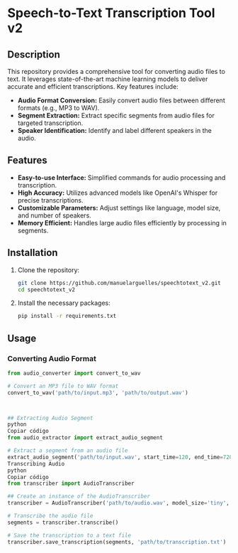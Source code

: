 # Speech-to-Text Transcription Tool v2

## Description
This repository provides a comprehensive tool for converting audio files to text. It leverages state-of-the-art machine learning models to deliver accurate and efficient transcriptions. Key features include:

- **Audio Format Conversion:** Easily convert audio files between different formats (e.g., MP3 to WAV).
- **Segment Extraction:** Extract specific segments from audio files for targeted transcription.
- **Speaker Identification:** Identify and label different speakers in the audio.

## Features
- **Easy-to-use Interface:** Simplified commands for audio processing and transcription.
- **High Accuracy:** Utilizes advanced models like OpenAI's Whisper for precise transcriptions.
- **Customizable Parameters:** Adjust settings like language, model size, and number of speakers.
- **Memory Efficient:** Handles large audio files efficiently by processing in segments.

## Installation
1. Clone the repository:
    ```sh
    git clone https://github.com/manuelarguelles/speechtotext_v2.git
    cd speechtotext_v2
    ```
2. Install the necessary packages:
    ```sh
    pip install -r requirements.txt
    ```

## Usage
### Converting Audio Format
```python
from audio_converter import convert_to_wav

# Convert an MP3 file to WAV format
convert_to_wav('path/to/input.mp3', 'path/to/output.wav')



## Extracting Audio Segment
python
Copiar código
from audio_extractor import extract_audio_segment

# Extract a segment from an audio file
extract_audio_segment('path/to/input.wav', start_time=120, end_time=720, output_path='path/to/output_segment.wav')
Transcribing Audio
python
Copiar código
from transcriber import AudioTranscriber

## Create an instance of the AudioTranscriber
transcriber = AudioTranscriber('path/to/audio.wav', model_size='tiny', num_speakers=1)

# Transcribe the audio file
segments = transcriber.transcribe()

# Save the transcription to a text file
transcriber.save_transcription(segments, 'path/to/transcription.txt')

